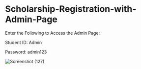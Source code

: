 # Scholarship-Registration-with-Admin-Page

Enter the Following to Access the Admin Page:

Student ID: Admin

Password: admin123

![Screenshot (127)](https://github.com/user-attachments/assets/ea01515c-9503-496c-a335-cc4db5dd1b5a)
